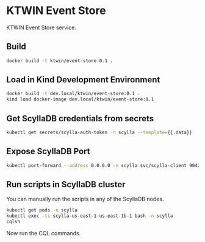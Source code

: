 # KTWIN Event Store

KTWIN Event Store service.


## Build

```sh
docker build -t ktwin/event-store:0.1 .
```

## Load in Kind Development Environment

```sh
docker build -t dev.local/ktwin/event-store:0.1 .
kind load docker-image dev.local/ktwin/event-store:0.1
```

## Get ScyllaDB credentials from secrets

```sh
kubectl get secrets/scylla-auth-token -n scylla --template={{.data}}
```

## Expose ScyllaDB Port

```sh
kubectl port-forward --address 0.0.0.0 -n scylla svc/scylla-client 9042:9042
```

## Run scripts in ScyllaDB cluster

You can manually run the scripts in any of the ScyllaDB nodes.

```sh
kubectl get pods -n scylla
kubectl exec -ti scylla-us-east-1-us-east-1b-1 bash -n scylla
cqlsh
```

Now run the CQL commands.
